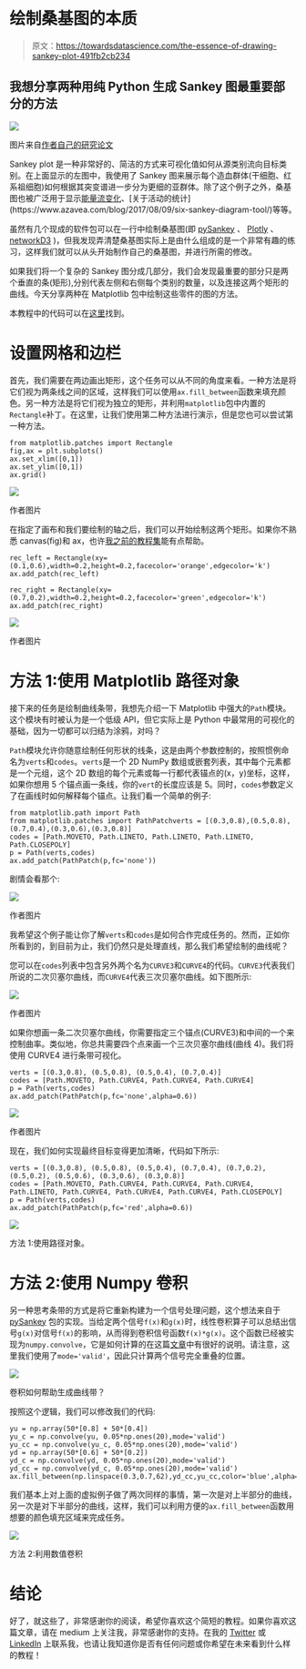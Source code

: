 # 绘制桑基图的本质

> 原文：<https://towardsdatascience.com/the-essence-of-drawing-sankey-plot-491fb2cb234>

## 我想分享两种用纯 Python 生成 Sankey 图最重要部分的方法

![](img/40f8b8481ae4e1f3744dade69561056d.png)

图片来自[作者自己的研究论文](https://www.biorxiv.org/content/10.1101/2021.10.16.464640v2.full)

Sankey plot 是一种非常好的、简洁的方式来可视化值如何从源类别流向目标类别。在上面显示的左图中，我使用了 Sankey 图来展示每个造血群体(干细胞、红系祖细胞)如何根据其突变谱进一步分为更细的亚群体。除了这个例子之外，桑基图也被广泛用于显示[能量流变化](https://developers.google.com/chart/interactive/docs/gallery/sankey#:~:text=A%20sankey%20diagram%20is%20a,the%20connections%20are%20called%20links.)、[关于活动的统计](https://www.azavea.com/blog/2017/08/09/six-sankey-diagram-tool/)等等。

虽然有几个现成的软件包可以在一行中绘制桑基图(即 [pySankey](https://github.com/anazalea/pySankey) 、 [Plotly](https://plotly.com/python/sankey-diagram/) 、 [networkD3](https://r-graph-gallery.com/sankey-diagram.html) )，但我发现弄清楚桑基图实际上是由什么组成的是一个非常有趣的练习，这样我们就可以从头开始制作自己的桑基图，并进行所需的修改。

如果我们将一个复杂的 Sankey 图分成几部分，我们会发现最重要的部分只是两个垂直的条(矩形),分别代表左侧和右侧每个类别的数量，以及连接这两个矩形的曲线。今天分享两种在 Matplotlib 包中绘制这些零件的图的方法。

本教程中的代码可以在[这里](https://github.com/frankligy/python_visualization_tutorial/tree/main/sankey)找到。

# 设置网格和边栏

首先，我们需要在两边画出矩形，这个任务可以从不同的角度来看。一种方法是将它们视为两条线之间的区域，这样我们可以使用`ax.fill_between`函数来填充颜色。另一种方法是将它们视为独立的矩形，并利用`matplotlib`包中内置的`Rectangle`补丁。在这里，让我们使用第二种方法进行演示，但是您也可以尝试第一种方法。

```
from matplotlib.patches import Rectangle
fig,ax = plt.subplots()
ax.set_xlim([0,1])
ax.set_ylim([0,1])
ax.grid()
```

![](img/4c96122b7e13f9710ec84f61e7278565.png)

作者图片

在指定了画布和我们要绘制的轴之后，我们可以开始绘制这两个矩形。如果你不熟悉 canvas(fig)和 ax，也许[我之前的教程集](/making-publication-quality-figures-in-python-part-i-fig-and-axes-d86c3903ad9b)能有点帮助。

```
rec_left = Rectangle(xy=(0.1,0.6),width=0.2,height=0.2,facecolor='orange',edgecolor='k')
ax.add_patch(rec_left)

rec_right = Rectangle(xy=(0.7,0.2),width=0.2,height=0.2,facecolor='green',edgecolor='k')
ax.add_patch(rec_right)
```

![](img/6a2a73eafe9733ecc852d064f26092b2.png)

作者图片

# 方法 1:使用 Matplotlib 路径对象

接下来的任务是绘制曲线条带，我想先介绍一下 Matplotlib 中强大的`Path`模块。这个模块有时被认为是一个低级 API，但它实际上是 Python 中最常用的可视化的基础，因为一切都可以归结为涂鸦，对吗？

`Path`模块允许你随意绘制任何形状的线条，这是由两个参数控制的，按照惯例命名为`verts`和`codes`。`verts`是一个 2D NumPy 数组或嵌套列表，其中每个元素都是一个元组，这个 2D 数组的每个元素或每一行都代表锚点的(x，y)坐标，这样，如果你想用 5 个锚点画一条线，你的`vert`的长度应该是 5。同时，`codes`参数定义了在画线时如何解释每个锚点。让我们看一个简单的例子:

```
from matplotlib.path import Path
from matplotlib.patches import PathPatchverts = [(0.3,0.8),(0.5,0.8),(0.7,0.4),(0.3,0.6),(0.3,0.8)]
codes = [Path.MOVETO, Path.LINETO, Path.LINETO, Path.LINETO, Path.CLOSEPOLY]
p = Path(verts,codes)
ax.add_patch(PathPatch(p,fc='none'))
```

剧情会看那个:

![](img/46329258490a02c86325f82b09efede7.png)

作者图片

我希望这个例子能让你了解`verts`和`codes`是如何合作完成任务的。然而，正如你所看到的，到目前为止，我们仍然只是处理直线，那么我们希望绘制的曲线呢？

您可以在`codes`列表中包含另外两个名为`CURVE3`和`CURVE4`的代码。`CURVE3`代表我们所说的二次贝塞尔曲线，而`CURVE4`代表三次贝塞尔曲线。如下图所示:

![](img/f080ca4964fb35d5952c828f5bb55432.png)

作者图片

如果你想画一条二次贝塞尔曲线，你需要指定三个锚点(CURVE3)和中间的一个来控制曲率。类似地，你总共需要四个点来画一个三次贝塞尔曲线(曲线 4)。我们将使用 CURVE4 进行条带可视化。

```
verts = [(0.3,0.8), (0.5,0.8), (0.5,0.4), (0.7,0.4)]
codes = [Path.MOVETO, Path.CURVE4, Path.CURVE4, Path.CURVE4]
p = Path(verts,codes)
ax.add_patch(PathPatch(p,fc='none',alpha=0.6))
```

![](img/72f56ff456f392799c8076bd647b8901.png)

作者图片

现在，我们如何实现最终目标变得更加清晰，代码如下所示:

```
verts = [(0.3,0.8), (0.5,0.8), (0.5,0.4), (0.7,0.4), (0.7,0.2), (0.5,0.2), (0.5,0.6), (0.3,0.6), (0.3,0.8)]
codes = [Path.MOVETO, Path.CURVE4, Path.CURVE4, Path.CURVE4, Path.LINETO, Path.CURVE4, Path.CURVE4, Path.CURVE4, Path.CLOSEPOLY]
p = Path(verts,codes)
ax.add_patch(PathPatch(p,fc='red',alpha=0.6))
```

![](img/4ab3e697ddd091f3ca12f3ce1c93d939.png)

方法 1:使用路径对象。

# 方法 2:使用 Numpy 卷积

另一种思考条带的方式是将它重新构建为一个信号处理问题，这个想法来自于 [pySankey](https://github.com/anazalea/pySankeyhttps://github.com/anazalea/pySankey) 包的实现。当给定两个信号`f(x)`和`g(x)`时，线性卷积算子可以总结出信号`g(x)`对信号`f(x)`的影响，从而得到卷积信号函数`f(x)*g(x)`。这个函数已经被实现为`numpy.convolve`，它是如何计算的在这篇[文章](http://en.dsplib.org/content/conv/conv.html)中有很好的说明。请注意，这里我们使用了`mode='valid'`，因此只计算两个信号完全重叠的位置。

![](img/145ed661975bb0ebb5788b7eac6311b9.png)

卷积如何帮助生成曲线带？

按照这个逻辑，我们可以修改我们的代码:

```
yu = np.array(50*[0.8] + 50*[0.4])
yu_c = np.convolve(yu, 0.05*np.ones(20),mode='valid')
yu_cc = np.convolve(yu_c, 0.05*np.ones(20),mode='valid')
yd = np.array(50*[0.6] + 50*[0.2])
yd_c = np.convolve(yd, 0.05*np.ones(20),mode='valid')
yd_cc = np.convolve(yd_c, 0.05*np.ones(20),mode='valid')
ax.fill_between(np.linspace(0.3,0.7,62),yd_cc,yu_cc,color='blue',alpha=0.6)
```

我们基本上对上面的虚拟例子做了两次同样的事情，第一次是对上半部分的曲线，另一次是对下半部分的曲线，这样，我们可以利用方便的`ax.fill_between`函数用想要的颜色填充区域来完成任务。

![](img/e09d8a24dce4cfbf181bcd7a5d3b7a23.png)

方法 2:利用数值卷积

# 结论

好了，就这些了，非常感谢你的阅读，希望你喜欢这个简短的教程。如果你喜欢这篇文章，请在 medium 上关注我，非常感谢你的支持。在我的 [Twitter](https://twitter.com/FrankLI55917967) 或 [LinkedIn](https://www.linkedin.com/in/guangyuan-li-399617173/) 上联系我，也请让我知道你是否有任何问题或你希望在未来看到什么样的教程！